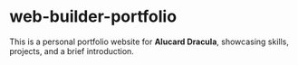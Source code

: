 # web-builder-portfolio
This is a personal portfolio website for **Alucard Dracula**, showcasing skills, projects, and a brief introduction.
